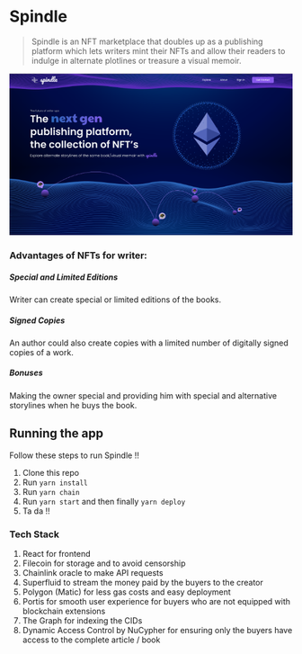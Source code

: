 # Spindle


> Spindle is an NFT marketplace that doubles up as a publishing platform which lets writers mint their NFTs and allow their readers to indulge in alternate plotlines or treasure a visual memoir.


![](/packages/react-app/src/assets/spindle.png)

### Advantages of NFTs for writer:

##### Special and Limited Editions
Writer can create special or limited editions of the books.

##### Signed Copies
An author could also create copies with a limited number of digitally signed copies of a work.

##### Bonuses
Making the owner special and providing him with special and alternative storylines when he buys the book.



## Running the app

Follow these steps to run Spindle !!

1. Clone this repo
2. Run `yarn install`
3. Run `yarn chain`
4. Run `yarn start` and then finally `yarn deploy`
5. Ta da !!


### Tech Stack


1. React for frontend 
2. Filecoin for storage and to avoid censorship
3. Chainlink oracle to make API requests 
4. Superfluid to stream the money paid by the buyers to the creator
5. Polygon (Matic) for less gas costs and easy deployment
6. Portis for smooth user experience for buyers who are not equipped with blockchain extensions
7. The Graph for indexing the CIDs
8. Dynamic Access Control by NuCypher for ensuring only the buyers have access to the complete article / book
